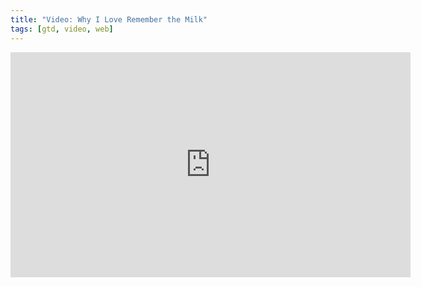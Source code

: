 ```yaml
---
title: "Video: Why I Love Remember the Milk"
tags: [gtd, video, web]
---
```


<div class="video vimeo wide"><iframe src="http://player.vimeo.com/video/2480690?title=0&amp;byline=0&amp;portrait=0&amp;color=f05b35" width="640" height="360" frameborder="0" webkitAllowFullScreen mozallowfullscreen allowFullScreen></iframe></div>
